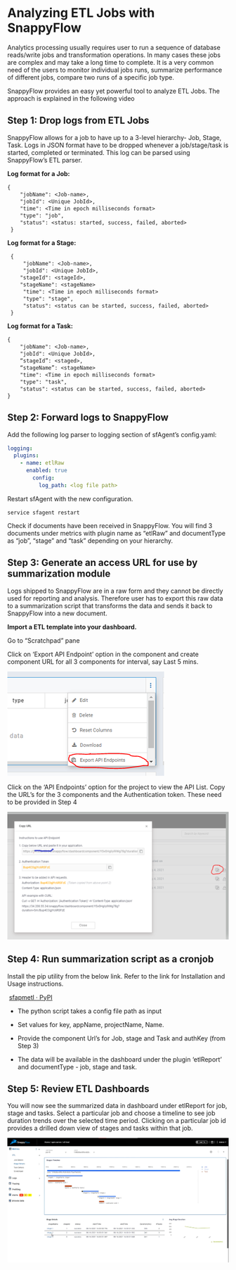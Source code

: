 # Analyzing ETL Jobs with SnappyFlow

Analytics processing usually requires user to run a sequence of database reads/write jobs and transformation operations. In many cases these jobs are complex and may take a long time to complete. It is a very common need of the users to monitor individual jobs runs, summarize performance of different jobs, compare two runs of a specific job type. 

SnappyFlow provides an easy yet powerful tool to analyze ETL Jobs. The approach is explained in the following video
<picture></picture>

## Step 1: Drop logs from ETL Jobs

SnappyFlow allows for a job to have up to a 3-level hierarchy- Job, Stage, Task. Logs in JSON format have to be dropped whenever a job/stage/task is started, completed or terminated. This log can be parsed using SnappyFlow’s ETL parser. 

<div><b>Log format for a Job:</b></div>

```
{
    "jobName": <Job-name>,
    "jobId": <Unique JobId>,
    "time": <Time in epoch milliseconds format>
    "type": "job",
    "status": <status: started, success, failed, aborted> 
 }
```

<div><b>Log format for a Stage:</b></div>

```
 {
     "jobName": <Job-name>,
     "jobId": <Unique JobId>,
    "stageId": <stageId>,
    "stageName": <stageName>
     "time": <Time in epoch milliseconds format>
     "type": "stage", 
     "status": <status can be started, success, failed, aborted>
 } 
```

<div><b>Log format for a Task:</b></div>

```
{
    "jobName": <Job-name>,
    "jobId": <Unique JobId>,
    “stageId”: <staged>,
    “stageName”: <stageName>
    "time": <Time in epoch milliseconds format>
    "type": "task",
    "status": <status can be started, success, failed, aborted>
} 
```

## Step 2: Forward logs to SnappyFlow

<div>Add the following log parser to logging section of sfAgent’s config.yaml: </div>       

```yaml
logging:
  plugins:
    - name: etlRaw
      enabled: true
        config:
          log_path: <log file path>
```

<div> Restart sfAgent with the new configuration.</div>

```
service sfagent restart
```

Check if documents have been received in SnappyFlow. You will find 3 documents under metrics with plugin name as “etlRaw” and documentType as “job”, “stage” and “task” depending on your hierarchy. 

## Step 3: Generate an access URL for use by summarization module

Logs shipped to SnappyFlow are in a raw form and they cannot be directly used for reporting and analysis. Therefore user has to export this raw data to a summarization script that transforms the data and sends it back to SnappyFlow into a new document. 

**Import a ETL template into your dashboard.** 

Go to “Scratchpad” pane 

Click on ‘Export API Endpoint’ option in the component and create component  URL for all 3 components for interval, say Last 5 mins. 

![Picture1](images/Picture1.png)

Click on the ‘API Endpoints’ option for the project to view the API List. Copy the URL’s for the 3 components and the Authentication token. These need to be provided in Step 4

![Picture2](images/Picture2.png)

## Step 4: Run summarization script as a cronjob

Install the pip utility from the below link. Refer to the link for Installation and Usage instructions.

​      [sfapmetl · PyPI](https://pypi.org/project/sfapmetl/)

- The python script takes a config file path as input

- Set values for key, appName, projectName, Name.
- Provide the component Url’s for Job, stage and Task and authKey (from Step 3)
- The data will be available in the dashboard under the plugin ‘etlReport’ and documentType - job, stage and task.

## Step 5: Review ETL Dashboards

You will now see the summarized data in dashboard under etlReport for job, stage and tasks. Select a particular job and choose a timeline to see job duration trends over the selected time period. Clicking on a particular job id provides a drilled down view of stages and tasks within that job. 

![Picture3](images/Picture3.png)

